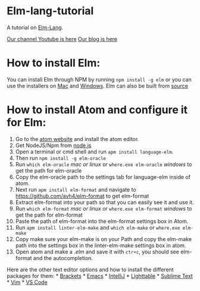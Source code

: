 # Elm-lang-tutorial
A tutorial on [Elm-Lang](http://elm-lang.org/).

[Our channel Youtube is here](https://www.youtube.com/channel/UCYqCZOwHbnPwyjawKfE21wg)
[Our blog is here](http://tensor-programming.com)

# How to install Elm:
You can install Elm through NPM by running `npm install -g elm` or you can use the installers on [Mac](http://install.elm-lang.org/Elm-Platform-0.17.1.pkg) and [Windows](http://install.elm-lang.org/Elm-Platform-0.17.1.exe). Elm can also be built from [source](https://github.com/elm-lang/elm-platform)

# How to install Atom and configure it for Elm:
  1. Go to the [atom website](https://atom.io/) and install the atom editor. 
  2. Get NodeJS/Npm from [node.js](https://nodejs.org/en/) 
  3. Open a terminal or cmd shell and run `apm install language-elm`.
  4. Then run `npm install -g elm-oracle`
  5. Run `which elm-oracle` *mac or linux* or `where.exe elm-oracle` *windows* to get the path for elm-oracle
  6. Copy the elm-oracle path to the settings tab for language-elm inside of atom. 
  7. Next run `apm install elm-format` and navigate to https://github.com/avh4/elm-format to get elm-format
  8. Extract elm-format into your path so that you can easily see it and use it. 
  9. Run `which elm-format` *mac or linux* or `where.exe elm-format` *windows* to get the path for elm-format
  10. Paste the path of elm-format into the elm-format settings box in Atom. 
  11. Run `apm install linter-elm-make` and `which elm-make` or `where.exe elm-make`
  12. Copy make sure your elm-make is on your Path and copy the elm-make path into the settings box in the linter-elm-make settings box in atom.
  13. Open atom and make a *.elm* and save it with `ctr+c`, you should see elm-format and the autocompletion.
  
Here are the other text editor options and how to install the different packages for them:
    * [Brackets](https://github.com/lepinay/elm-brackets)
    * [Emacs](https://github.com/jcollard/elm-mode)
    * [IntelliJ](https://github.com/durkiewicz/elm-plugin)
    * [Lighttable](https://github.com/rundis/elm-light)
    * [Sublime Text](https://packagecontrol.io/packages/Elm%20Language%20Support)
    * [Vim](https://github.com/lambdatoast/elm.vim)
    * [VS Code](https://github.com/sbrink/vscode-elm)
